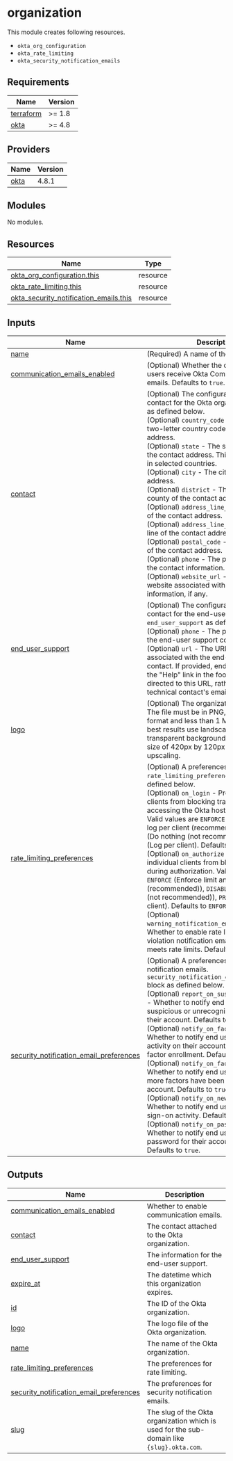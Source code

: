 # organization

This module creates following resources.

- `okta_org_configuration`
- `okta_rate_limiting`
- `okta_security_notification_emails`

<!-- BEGINNING OF PRE-COMMIT-TERRAFORM DOCS HOOK -->
## Requirements

| Name | Version |
|------|---------|
| <a name="requirement_terraform"></a> [terraform](#requirement\_terraform) | >= 1.8 |
| <a name="requirement_okta"></a> [okta](#requirement\_okta) | >= 4.8 |

## Providers

| Name | Version |
|------|---------|
| <a name="provider_okta"></a> [okta](#provider\_okta) | 4.8.1 |

## Modules

No modules.

## Resources

| Name | Type |
|------|------|
| [okta_org_configuration.this](https://registry.terraform.io/providers/okta/okta/latest/docs/resources/org_configuration) | resource |
| [okta_rate_limiting.this](https://registry.terraform.io/providers/okta/okta/latest/docs/resources/rate_limiting) | resource |
| [okta_security_notification_emails.this](https://registry.terraform.io/providers/okta/okta/latest/docs/resources/security_notification_emails) | resource |

## Inputs

| Name | Description | Type | Default | Required |
|------|-------------|------|---------|:--------:|
| <a name="input_name"></a> [name](#input\_name) | (Required) A name of the organization. | `string` | n/a | yes |
| <a name="input_communication_emails_enabled"></a> [communication\_emails\_enabled](#input\_communication\_emails\_enabled) | (Optional) Whether the organization's users receive Okta Communication emails. Defaults to `true`. | `bool` | `true` | no |
| <a name="input_contact"></a> [contact](#input\_contact) | (Optional) The configuration of the contact for the Okta organization. `contact` as defined below.<br>    (Optional) `country_code` - The ISO-3166 two-letter country code for the contact address.<br>    (Optional) `state` - The state or region of the contact address. This field is required in selected countries.<br>    (Optional) `city` - The city of the contact address.<br>    (Optional) `district` - The district or county of the contact address, if any.<br>    (Optional) `address_line_1` - The first line of the contact address.<br>    (Optional) `address_line_2` - The second line of the contact address, if any.<br>    (Optional) `postal_code` - The postal code of the contact address.<br>    (Optional) `phone` - The phone number of the contact information.<br>    (Optional) `website_url` - The URL of the website associated with the contact information, if any. | <pre>object({<br>    country_code   = optional(string)<br>    state          = optional(string)<br>    city           = optional(string)<br>    district       = optional(string)<br>    address_line_1 = optional(string)<br>    address_line_2 = optional(string)<br>    postal_code    = optional(string)<br>    phone          = optional(string)<br>    website_url    = optional(string)<br>  })</pre> | `null` | no |
| <a name="input_end_user_support"></a> [end\_user\_support](#input\_end\_user\_support) | (Optional) The configuration of the contact for the end-user support. `end_user_support` as defined below.<br>    (Optional) `phone` - The phone number of the end-user support contact.<br>    (Optional) `url` - The URL of the website associated with the end-user support contact. If provided, end-users who click the "Help" link in the footer of Okta will be directed to this URL, rather than the technical contact's email address. | <pre>object({<br>    phone = optional(string)<br>    url   = optional(string)<br>  })</pre> | `null` | no |
| <a name="input_logo"></a> [logo](#input\_logo) | (Optional) The organization logo image. The file must be in PNG, JPG, or GIF format and less than 1 MB in size. For best results use landscape orientation, a transparent background, and a minimum size of 420px by 120px to prevent upscaling. | `string` | `null` | no |
| <a name="input_rate_limiting_preferences"></a> [rate\_limiting\_preferences](#input\_rate\_limiting\_preferences) | (Optional) A preferences for rate limiting. `rate_limiting_preferences` block as defined below.<br>    (Optional) `on_login` - Prevent individual clients from blocking traffic when accessing the Okta hosted login page. Valid values are `ENFORCE` (Enforce limit and log per client (recommended)), `DISABLE` (Do nothing (not recommended)), `PREVIEW` (Log per client). Defaults to `ENFORCE`.<br>    (Optional) `on_authorize` - Prevent individual clients from blocking traffic during authorization. Valid values are `ENFORCE` (Enforce limit and log per client (recommended)), `DISABLE` (Do nothing (not recommended)), `PREVIEW` (Log per client). Defaults to `ENFORCE`.<br>    (Optional) `warning_notification_email_enabled` - Whether to enable rate limit warning and violation notification emails when this org meets rate limits. Defaults to `true`. | <pre>object({<br>    on_login     = optional(string, "ENFORCE")<br>    on_authorize = optional(string, "ENFORCE")<br><br>    warning_notification_email_enabled = optional(bool, true)<br>  })</pre> | `{}` | no |
| <a name="input_security_notification_email_preferences"></a> [security\_notification\_email\_preferences](#input\_security\_notification\_email\_preferences) | (Optional) A preferences for security notification emails. `security_notification_email_preferences` block as defined below.<br>    (Optional) `report_on_suspicious_activity` - Whether to notify end users about suspicious or unrecognized activity from their account. Defaults to `true`.<br>    (Optional) `notify_on_factor_enrollment` - Whether to notify end users of any activity on their account related to MFA factor enrollment. Defaults to `true`.<br>    (Optional) `notify_on_factor_reset` - Whether to notify end users that one or more factors have been reset for their account. Defaults to `true`.<br>    (Optional) `notify_on_new_device` - Whether to notify end users about new sign-on activity. Defaults to `false`.<br>    (Optional) `notify_on_password_changed` - Whether to notify end users that the password for their account has changed. Defaults to `true`. | <pre>object({<br>    report_on_suspicious_activity = optional(bool, true)<br>    notify_on_factor_enrollment   = optional(bool, true)<br>    notify_on_factor_reset        = optional(bool, true)<br>    notify_on_new_device          = optional(bool, false)<br>    notify_on_password_changed    = optional(bool, true)<br>  })</pre> | `{}` | no |

## Outputs

| Name | Description |
|------|-------------|
| <a name="output_communication_emails_enabled"></a> [communication\_emails\_enabled](#output\_communication\_emails\_enabled) | Whether to enable communication emails. |
| <a name="output_contact"></a> [contact](#output\_contact) | The contact attached to the Okta organization. |
| <a name="output_end_user_support"></a> [end\_user\_support](#output\_end\_user\_support) | The information for the end-user support. |
| <a name="output_expire_at"></a> [expire\_at](#output\_expire\_at) | The datetime which this organization expires. |
| <a name="output_id"></a> [id](#output\_id) | The ID of the Okta organization. |
| <a name="output_logo"></a> [logo](#output\_logo) | The logo file of the Okta organization. |
| <a name="output_name"></a> [name](#output\_name) | The name of the Okta organization. |
| <a name="output_rate_limiting_preferences"></a> [rate\_limiting\_preferences](#output\_rate\_limiting\_preferences) | The preferences for rate limiting. |
| <a name="output_security_notification_email_preferences"></a> [security\_notification\_email\_preferences](#output\_security\_notification\_email\_preferences) | The preferences for security notification emails. |
| <a name="output_slug"></a> [slug](#output\_slug) | The slug of the Okta organization which is used for the sub-domain like `{slug}.okta.com`. |
<!-- END OF PRE-COMMIT-TERRAFORM DOCS HOOK -->
